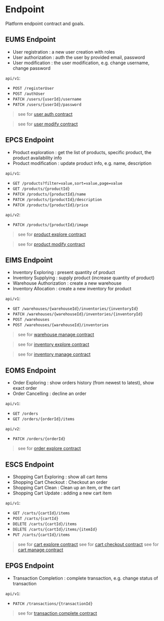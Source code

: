 # Endpoint
Platform endpoint contract and goals.

## EUMS Endpoint

- User registration : a new user creation with roles
- User authorization : auth the user by provided email, password 
- User modification : the user modification, e.g. change username, change password

`api/v1`:
- `POST /registerUser`
- `POST /authUser`
- `PATCH /users/{userId}/username`
- `PATCH /users/{userId}/password`

> see for [user auth contract](../../specification/spec-rest-user-auth)

> see for [user modify contract](../../specification/spec-rest-user-modify)

## EPCS Endpoint

- Product exploration : get the list of products, specific product, the product availability info
- Product modification : update product info, e.g. name, description

`api/v1`:
- `GET /products?filter=value,sort=value,page=value`
- `GET /products/{productId}`
- `PATCH /products/{productId}/name`
- `PATCH /products/{productId}/description`
- `PATCH /products/{productId}/price`


`api/v2`:
- `PATCH /products/{productId}/image`

> see for [product explore contract](../../specification/spec-rest-product-explore)

> see for [product modify contract](../../specification/spec-rest-product-modify)

## EIMS Endpoint

- Inventory Exploring : present quantity of product
- Inventory Supplying : supply product (increase quantity of product)
- Warehouse Authorization : create a new warehouse
- Inventory Allocation : create a new inventory for product

`api/v1`:
- `GET /warehouses/{warehouseId}/inventories/{inventoryId}`
- `PATCH /warehouses/{warehouseId}/inventories/{inventoryId}`
- `POST /warehouses`
- `POST /warehouses/{warehouseId}/inventories`

> see for [warehouse manage contract](../../specification/spec-rest-warehouse-manage)

> see for [inventory explore contract](../../specification/spec-rest-inventory-explore)

> see for [inventory manage contract](../../specification/spec-rest-inventory-manage)

## EOMS Endpoint

- Order Exploring : show orders history (from newest to latest), show exact order
- Order Cancelling : decline an order

`api/v1`:
- `GET /orders`
- `GET /orders/{orderId}/items`

`api/v2`:
- `PATCH /orders/{orderId}`

> see for [order explore contract](../../specification/spec-rest-order-explore)

## ESCS Endpoint

- Shopping Cart Exploring : show all cart items
- Shopping Cart Checkout  : Checkout an order
- Shopping Cart Clean : Clean up an item, or the cart
- Shopping Cart Update : adding a new cart item

`api/v1`:
- `GET /carts/{cartId}/items`
- `POST /carts/{cartId}`
- `DELETE /carts/{cartId}/items`
- `DELETE /carts/{cartId}/items/{itemId}`
- `PUT /carts/{cartId}/items`

> see for [cart explore contract](../../specification/spec-rest-cart-explore)
> see for [cart checkout contract](../../specification/spec-rest-cart-checkout)
> see for [cart manage contract](../../specification/spec-rest-cart-manage)

## EPGS Endpoint

- Transaction Completion : complete transaction, e.g. change status of transaction

`api/v1`:
- `PATCH /transactions/{transactionId}`

> see for [transaction complete contract](../../specification/spec-rest-transaction-complete)
